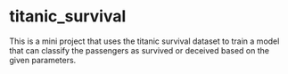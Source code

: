# titanic_survival

This is a mini project that uses the titanic survival dataset to train a model that can classify the passengers as survived or deceived based on the given parameters.